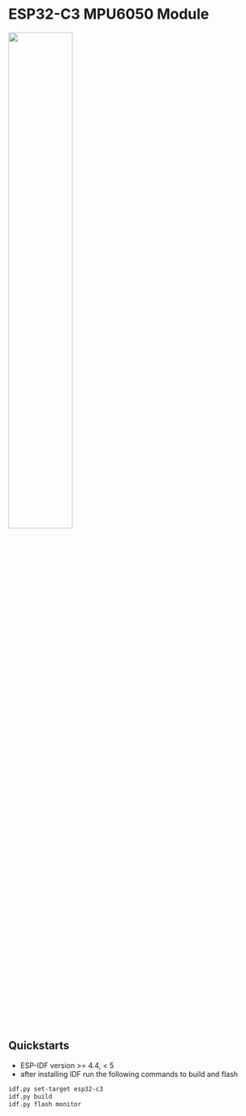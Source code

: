# ESP32-C3 MPU6050 Module

<img src="https://raw.githubusercontent.com/hotteshen/esp32c3-mpu6050/master/doc/pcba.png" style="width: 50%">


## Quickstarts

* ESP-IDF version >= 4.4, < 5
* after installing IDF run the following commands to build and flash

```sh
idf.py set-target esp32-c3
idf.py build
idf.py flash monitor
```
